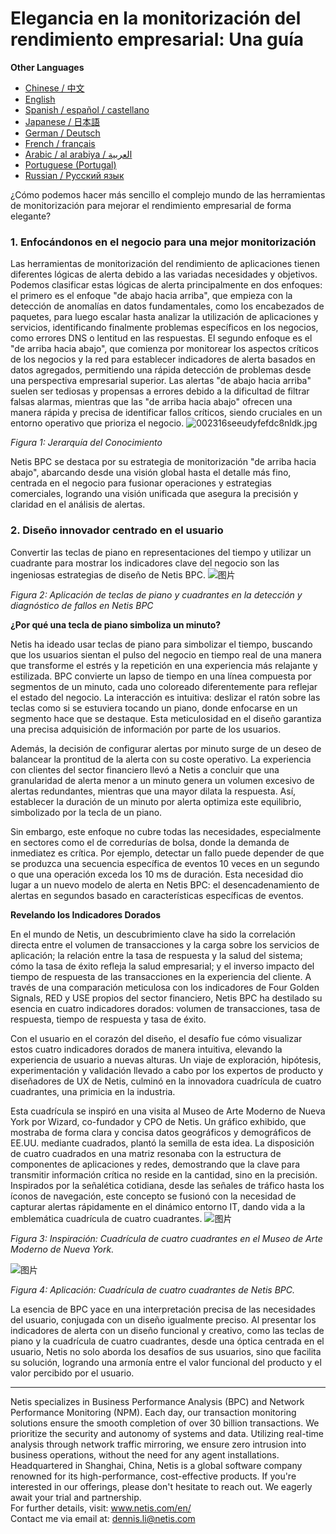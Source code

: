 # Elegancia en la monitorización del rendimiento empresarial: Una guía

**Other Languages**

+ [Chinese / 中文](https://github.com/lvdeshuii/OverFlow/blob/main/docs/zh/How-to-Gracefully-Implement-Business-Performance-Monitoring-zh.md)
+ [English](https://github.com/lvdeshuii/OverFlow/blob/main/docs/en/How-to-Gracefully-Implement-Business-Performance-Monitoring-en.md)
+ [Spanish / español / castellano](https://github.com/lvdeshuii/OverFlow/blob/main/docs/es/How-to-Gracefully-Implement-Business-Performance-Monitoring-es.md)
+ [Japanese / 日本語](https://github.com/lvdeshuii/OverFlow/blob/main/docs/ja/How-to-Gracefully-Implement-Business-Performance-Monitoring-ja.md)
+ [German / Deutsch](https://github.com/lvdeshuii/OverFlow/blob/main/docs/de/How-to-Gracefully-Implement-Business-Performance-Monitoring-de.md)
+ [French / français](https://github.com/lvdeshuii/OverFlow/blob/main/docs/fr/How-to-Gracefully-Implement-Business-Performance-Monitoring-fr.md)
+ [Arabic / al arabiya / العربية](https://github.com/lvdeshuii/OverFlow/blob/main/docs/ar/How-to-Gracefully-Implement-Business-Performance-Monitoring-ar.md)
+ [Portuguese (Portugal)](https://github.com/lvdeshuii/OverFlow/blob/main/docs/pt/How-to-Gracefully-Implement-Business-Performance-Monitoring-pt.md)
+ [Russian / Русский язык](https://github.com/lvdeshuii/OverFlow/blob/main/docs/ru/How-to-Gracefully-Implement-Business-Performance-Monitoring-ru.md)


¿Cómo podemos hacer más sencillo el complejo mundo de las herramientas de monitorización para mejorar el rendimiento empresarial de forma elegante?

### **1. Enfocándonos en el negocio para una mejor monitorización**

Las herramientas de monitorización del rendimiento de aplicaciones tienen diferentes lógicas de alerta debido a las variadas necesidades y objetivos. Podemos clasificar estas lógicas de alerta principalmente en dos enfoques: el primero es el enfoque "de abajo hacia arriba", que empieza con la detección de anomalías en datos fundamentales, como los encabezados de paquetes, para luego escalar hasta analizar la utilización de aplicaciones y servicios, identificando finalmente problemas específicos en los negocios, como errores DNS o lentitud en las respuestas. El segundo enfoque es el "de arriba hacia abajo", que comienza por monitorear los aspectos críticos de los negocios y la red para establecer indicadores de alerta basados en datos agregados, permitiendo una rápida detección de problemas desde una perspectiva empresarial superior. Las alertas "de abajo hacia arriba" suelen ser tediosas y propensas a errores debido a la dificultad de filtrar falsas alarmas, mientras que las "de arriba hacia abajo" ofrecen una manera rápida y precisa de identificar fallos críticos, siendo cruciales en un entorno operativo que prioriza el negocio.
![002316seeudyfefdc8nldk.jpg](http://image.sciencenet.cn/album/201306/28/002316seeudyfefdc8nldk.jpg)

*Figura 1: Jerarquía del Conocimiento*

Netis BPC se destaca por su estrategia de monitorización "de arriba hacia abajo", abarcando desde una visión global hasta el detalle más fino, centrada en el negocio para fusionar operaciones y estrategias comerciales, logrando una visión unificada que asegura la precisión y claridad en el análisis de alertas.

### **2. Diseño innovador centrado en el usuario**

Convertir las teclas de piano en representaciones del tiempo y utilizar un cuadrante para mostrar los indicadores clave del negocio son las ingeniosas estrategias de diseño de Netis BPC.
![图片](https://mmbiz.qpic.cn/mmbiz_gif/o672k3fsicq0zib9UrUva92PkicX1HbHqyo1rZQMYRmK4Yfiambegqu7bWA3usmGboVBg1Ziav7DHAmztEEPeSWuh7Q/640?wx_fmt=gif&wxfrom=5&wx_lazy=1)

*Figura 2: Aplicación de teclas de piano y cuadrantes en la detección y diagnóstico de fallos en Netis BPC*

**¿Por qué una tecla de piano simboliza un minuto?**

Netis ha ideado usar teclas de piano para simbolizar el tiempo, buscando que los usuarios sientan el pulso del negocio en tiempo real de una manera que transforme el estrés y la repetición en una experiencia más relajante y estilizada. BPC convierte un lapso de tiempo en una línea compuesta por segmentos de un minuto, cada uno coloreado diferentemente para reflejar el estado del negocio. La interacción es intuitiva: deslizar el ratón sobre las teclas como si se estuviera tocando un piano, donde enfocarse en un segmento hace que se destaque. Esta meticulosidad en el diseño garantiza una precisa adquisición de información por parte de los usuarios.

Además, la decisión de configurar alertas por minuto surge de un deseo de balancear la prontitud de la alerta con su coste operativo. La experiencia con clientes del sector financiero llevó a Netis a concluir que una granularidad de alerta menor a un minuto genera un volumen excesivo de alertas redundantes, mientras que una mayor dilata la respuesta. Así, establecer la duración de un minuto por alerta optimiza este equilibrio, simbolizado por la tecla de un piano.

Sin embargo, este enfoque no cubre todas las necesidades, especialmente en sectores como el de corredurías de bolsa, donde la demanda de inmediatez es crítica. Por ejemplo, detectar un fallo puede depender de que se produzca una secuencia específica de eventos 10 veces en un segundo o que una operación exceda los 10 ms de duración. Esta necesidad dio lugar a un nuevo modelo de alerta en Netis BPC: el desencadenamiento de alertas en segundos basado en características específicas de eventos.

**Revelando los Indicadores Dorados**

En el mundo de Netis, un descubrimiento clave ha sido la correlación directa entre el volumen de transacciones y la carga sobre los servicios de aplicación; la relación entre la tasa de respuesta y la salud del sistema; cómo la tasa de éxito refleja la salud empresarial; y el inverso impacto del tiempo de respuesta de las transacciones en la experiencia del cliente. A través de una comparación meticulosa con los indicadores de Four Golden Signals, RED y USE propios del sector financiero, Netis BPC ha destilado su esencia en cuatro indicadores dorados: volumen de transacciones, tasa de respuesta, tiempo de respuesta y tasa de éxito.

Con el usuario en el corazón del diseño, el desafío fue cómo visualizar estos cuatro indicadores dorados de manera intuitiva, elevando la experiencia de usuario a nuevas alturas. Un viaje de exploración, hipótesis, experimentación y validación llevado a cabo por los expertos de producto y diseñadores de UX de Netis, culminó en la innovadora cuadrícula de cuatro cuadrantes, una primicia en la industria.

Esta cuadrícula se inspiró en una visita al Museo de Arte Moderno de Nueva York por Wizard, co-fundador y CPO de Netis. Un gráfico exhibido, que mostraba de forma clara y concisa datos geográficos y demográficos de EE.UU. mediante cuadrados, plantó la semilla de esta idea. La disposición de cuatro cuadrados en una matriz resonaba con la estructura de componentes de aplicaciones y redes, demostrando que la clave para transmitir información crítica no reside en la cantidad, sino en la precisión. Inspirados por la señalética cotidiana, desde las señales de tráfico hasta los íconos de navegación, este concepto se fusionó con la necesidad de capturar alertas rápidamente en el dinámico entorno IT, dando vida a la emblemática cuadrícula de cuatro cuadrantes.
![图片](https://mmbiz.qpic.cn/mmbiz_jpg/o672k3fsicq0zib9UrUva92PkicX1HbHqyo8icuiaU00eVBRmcY23lm9lq2fzViaRNFP7DiaiccI3GpszkEpyQFMf4TEQw/640?wx_fmt=jpeg&wxfrom=5&wx_lazy=1&wx_co=1)

*Figura 3: Inspiración: Cuadrícula de cuatro cuadrantes en el Museo de Arte Moderno de Nueva York.*

![图片](https://mmbiz.qpic.cn/mmbiz_gif/o672k3fsicq0zib9UrUva92PkicX1HbHqyoVNumuLZRlcb00S7bS3dP9oicnycxmmwSAGrvAukAunwnB6HePm1FFUg/640?wx_fmt=gif&wxfrom=5&wx_lazy=1)

*Figura 4: Aplicación: Cuadrícula de cuatro cuadrantes de Netis BPC.*

La esencia de BPC yace en una interpretación precisa de las necesidades del usuario, conjugada con un diseño igualmente preciso. Al presentar los indicadores de alerta con un diseño funcional y creativo, como las teclas de piano y la cuadrícula de cuatro cuadrantes, desde una óptica centrada en el usuario, Netis no solo aborda los desafíos de sus usuarios, sino que facilita su solución, logrando una armonía entre el valor funcional del producto y el valor percibido por el usuario.

***
Netis specializes in Business Performance Analysis (BPC) and Network Performance Monitoring (NPM). Each day, our transaction monitoring solutions ensure the smooth completion of over 30 billion transactions. We prioritize the security and autonomy of systems and data. Utilizing real-time analysis through network traffic mirroring, we ensure zero intrusion into business operations, without the need for any agent installations. Headquartered in Shanghai, China, Netis is a global software company renowned for its high-performance, cost-effective products. If you're interested in our offerings, please don't hesitate to reach out. We eagerly await your trial and partnership.  
For further details, visit: www.netis.com/en/  
Contact me via email at: dennis.li@netis.com
